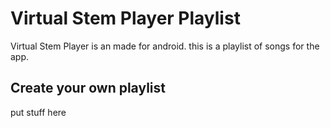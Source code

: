 # Virtual Stem Player Playlist

Virtual Stem Player is an made for android.
this is a playlist of songs for the app.
## Create your own playlist
put stuff here
